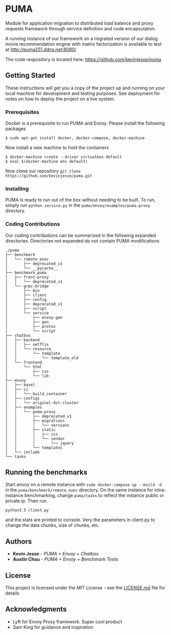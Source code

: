 # PUMA 

Module for application migration to distributed load balance and proxy requests framework through service definition and code encapsulation.

A running instance of our framework on a migrated version of our dialog movie recommendation engine with matrix factorization is available to test at http://puma251.ddns.net:8080/ 

The code respository is located here: https://github.com/kevinjesse/puma

## Getting Started

These instructions will get you a copy of the project up and running on your local machine for development and testing purposes. See deployment for notes on how to deploy the project on a live system.

### Prerequisites

Docker is a prerequisite to run PUMA and Envoy. Please install the following packages
```
$ sudo apt-get install docker, docker-compose, docker-machine
```

Now install a new machine to hold the containers
```
$ docker-machine create --driver virtualbox default
$ eval $(docker-machine env default)
```

Now clone our repository ```git clone https://github.com/kevinjesse/puma.git```

### Installing

PUMA is ready to run out of the box without needing to be built. To run, simply run ```python service.py``` in the 
```puma/envoy/examples/puma-proxy``` directory. 

### Coding Contributions
Our coding contributions can be summarized in the following expanded directories. Directories not expanded do not contain PUMA modifications
```
./puma
├── benchmark
│   └── remote_exec
│       ├── deprecated_v1
│       └── __pycache__
├── benchmark_puma
│   ├── front-proxy
│   │   └── deprecated_v1
│   └── grpc-bridge
│       ├── bin
│       ├── client
│       ├── config
│       ├── deprecated_v1
│       ├── script
│       └── service
│           ├── envoy-gen
│           ├── gen
│           ├── protos
│           └── script
├── chatbox
│   ├── backend
│   │   ├── netflix
│   │   └── resource
│   │       └── template
│   │           └── template_old
│   └── frontend
│       └── html
│           ├── css
│           └── lib
├── envoy
│   ├── bazel
│   ├── ci
│   │   └── build_container
│   ├── configs
│   │   └── original-dst-cluster
│   ├── examples
│   │   └── puma-proxy
│   │       ├── deprecated_v1
│   │       ├── migrations
│   │       │   └── versions
│   │       ├── static
│   │       │   ├── css
│   │       │   └── vendor
│   │       │       └── jquery
│   │       └── templates
│   └── include
└── tasks

```

## Running the benchmarks

Start envoy on a remote instance with ```sudo docker-compose up --build -d``` in the ```puma/benchmark/remote_exec``` directory.
On the same instance for intra-instance benchmarking, change ```puma/tasks``` to reflect the instance public or private ip. Then run 
```
python3.5 client.py
```
and the stats are printed to console. Very the parameters in client.py to change the data chunks, size of chunks, etc.


## Authors

* **Kevin Jesse** - *PUMA + Envoy + Chatbox*
* **Austin Chau** - *PUMA + Envoy + Benchmark Tests*

## License

This project is licensed under the MIT License - see the [LICENSE.md](LICENSE.md) file for details

## Acknowledgments

* Lyft for Envoy Proxy framework. Super cool product
* Sam King for guidance and inspiration

